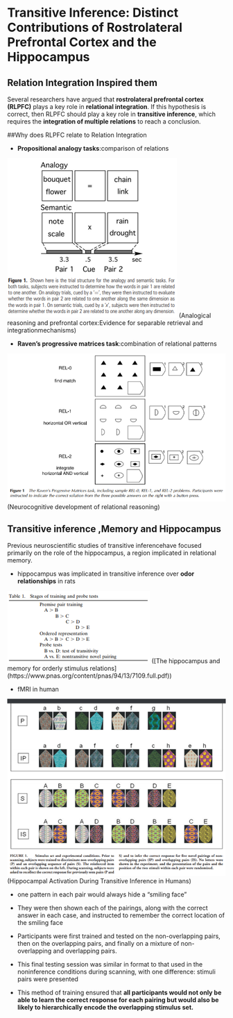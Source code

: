# Transitive Inference: Distinct Contributions of Rostrolateral Prefrontal Cortex and the Hippocampus

## Relation Integration Inspired them
Several researchers have argued that **rostrolateral prefrontal cortex (RLPFC)** plays a key role in **relational integration**. If this hypothesis is correct, then RLPFC should play a key role in **transitive inference**, which requires the **integration of multiple relations** to reach a conclusion.

##Why does RLPFC relate to Relation Integration 
* **Propositional analogy tasks**:comparison of relations
<img src=1.png/>
(Analogical reasoning and prefrontal cortex:Evidence for separable retrieval and integrationmechanisms)

* **Ravenʼs progressive matrices task**:combination of relational patterns
<img src=2.png/>
(Neurocognitive development of relational reasoning)

## Transitive inference ,Memory and Hippocampus
Previous neuroscientific studies of transitive inferencehave focused primarily on the role of the hippocampus, a region implicated in relational memory.

* hippocampus was implicated in transitive inference over **odor relationships** in rats

<img src=3.png/>
([The hippocampus and memory for orderly stimulus relations](https://www.pnas.org/content/pnas/94/13/7109.full.pdf))

* fMRI in human
<img src=4.png/>
(Hippocampal Activation During Transitive Inference in Humans)

-	one pattern in each pair would always hide a “smiling face”
-   They were then shown each of the pairings, along with the correct answer in each case, and instructed to remember the correct location of the smiling face
-   Participants were first trained and tested on the non-overlapping pairs, then on the overlapping pairs, and finally on a mixture of non-overlapping and overlapping pairs. 
-   This final testing session was similar in format to that used in the noninference conditions during scanning, with one difference: stimuli pairs were presented

-   This method of training ensured that **all participants would not only be able to learn the correct response for each pairing but would also be likely to hierarchically encode the overlapping stimulus set.**
